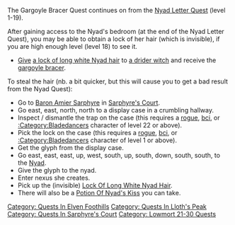 The Gargoyle Bracer Quest continues on from the [Nyad Letter
Quest](Nyad_Letter_Quest "wikilink") (level 1-19).

After gaining access to the Nyad's bedroom (at the end of the Nyad
Letter Quest), you may be able to obtain a lock of her hair (which is
invisible), if you are high enough level (level 18) to see it.

-   [Give](Give.md "wikilink") [a lock of long white Nyad
    hair](Lock_Of_Long_White_Nyad_Hair.md "wikilink") to [a drider
    witch](Drider_Witch.md "wikilink") and receive the [gargoyle
    bracer](Gargoyle_Bracer.md "wikilink").

<spoiler text='Spoiler : explicit instructions on how to complete this quest (via theft) are here.'>
To steal the hair (nb. a bit quicker, but this will cause you to get a
bad result from the Nyad Quest):

-   Go to [Baron Amier Sarphyre](Baron_Amier_Sarphyre "wikilink") in
    [Sarphyre's Court](Sarphyre's_Court "wikilink").
-   Go east, east, north, north to a display case in a crumbling
    hallway.
-   Inspect / dismantle the trap on the case (this requires a
    [rogue](rogue "wikilink"), [bci](bci "wikilink"), or
    [:Category:Bladedancers](:Category:Bladedancers "wikilink")
    character of level 22 or above).
-   Pick the lock on the case (this requires a
    [rogue](rogue "wikilink"), [bci](bci "wikilink"), or
    [:Category:Bladedancers](:Category:Bladedancers "wikilink")
    character of level 1 or above).
-   Get the glyph from the display case.
-   Go east, east, east, up, west, south, up, south, down, south, south,
    to the [Nyad](Nyad "wikilink").
-   Give the glyph to the nyad.
-   Enter nexus she creates.
-   Pick up the (invisible) [Lock Of Long White Nyad
    Hair](Lock_Of_Long_White_Nyad_Hair "wikilink").
-   There will also be a [Potion Of Nyad's
    Kiss](Potion_Of_Nyad's_Kiss "wikilink") you can take.

</spoiler>

[Category: Quests In Elven
Foothills](Category:_Quests_In_Elven_Foothills "wikilink") [Category:
Quests In Lloth's Peak](Category:_Quests_In_Lloth's_Peak "wikilink")
[Category: Quests In Sarphyre's
Court](Category:_Quests_In_Sarphyre's_Court "wikilink") [Category:
Lowmort 21-30 Quests](Category:_Lowmort_21-30_Quests "wikilink")
